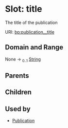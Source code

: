 
# Slot: title


The title of the publication

URI: [bp:publication__title](http://w3id.org/ontogpt/biological-process-templatepublication__title)


## Domain and Range

None &#8594;  <sub>0..1</sub> [String](types/String.md)

## Parents


## Children


## Used by

 * [Publication](Publication.md)
